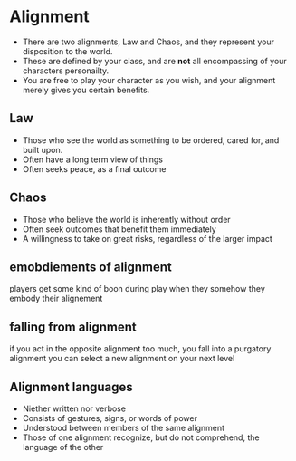 # Alignment

- There are two alignments, Law and Chaos, and they represent your disposition to the world. 
- These are defined by your class, and are **not** all encompassing of your characters personailty.
- You are free to play your character as you wish, and your alignment merely gives you certain benefits.

## Law
- Those who see the world as something to be ordered, cared for, and built upon.
- Often have a long term view of things
- Often seeks peace, as a final outcome

## Chaos
- Those who believe the world is inherently without order
- Often seek outcomes that benefit them immediately
- A willingness to take on great risks, regardless of the larger impact

## emobdiements of alignment
players get some kind of boon during play when they somehow they embody their alignement

## falling from alignment
if you act in the opposite alignment too much, you fall into a purgatory alignment
you can select a new alignment on your next level

## Alignment languages
- Niether written nor verbose
- Consists of gestures, signs, or words of power
- Understood between members of the same alignment
- Those of one alignment recognize, but do not comprehend, the language of the other
